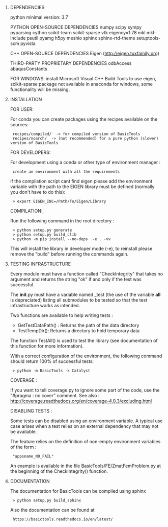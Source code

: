 1) DEPENDENCIES

    python minimal version: 3.7

    PYTHON OPEN-SOURCE DEPENDENCIES
    numpy
    scipy
    sympy
    pyparsing
    cython
    scikit-learn
    scikit-sparse
    vtk
    eigency=1.78
    mkl
    mkl-include
    psutil
    pyamg
    h5py
    meshio
    sphinx
    sphinx-rtd-theme
    setuptools-scm
    pyvista


    C++ OPEN-SOURCE DEPENDENCIES
    Eigen (http://eigen.tuxfamily.org)

    THIRD-PARTY PROPRIETARY DEPENDENCIES
    odbAccess
    abaqusConstants

    FOR WINDOWS:
      install Microsoft Visual C++ Build Tools to use eigen,
      scikit-sparse package not available in anaconda for windows, some functionality will be missing,

2) INSTALLATION

    FOR USER:

    For conda you can create packages using the recipes available on the sources:

        recipes/compiled/  -> for compiled version of BasicTools
        recipes/noarch/  -> (not recommended) for a pure python (slower) version of BasicTools

    FOR DEVELOPERS:

    For development using a conda or other type of environment manager :

        create an environment with all the requirements


    if the compilation script cant find eigen please add the environment  variable with the path to the EIGEN library must be defined (normally you don't have to do this):

        > export EIGEN_INC=/Path/To/Eigen/Library

    COMPILATION:,

    Run the following command in the root directory :

        > python setup.py generate
        > python setup.py build_clib
        > python -m pip install --no-deps  -e . -vv

    This will install the library in developer mode (-e), to reinstall please remove the "build" before running
    the commands again.


3) TESTING INFRASTRUCTURE

    Every module must have a function called "CheckIntegrity" that takes no
    argument and returns the string "ok" if and only if the test was successful.

    The __init__.py must have a variable named _test (the use of the variable
    __all__ is depreciated) listing all submodules to be tested so that the test
    infrastructure works as intended.

    Two functions are available to help writing tests :

    -   GetTestDataPath() : Returns the path of the data directory
    -   TestTempDir(): Returns a directory to hold temporary data

    The function TestAll() is used to test the library (see documentation of
    this function for more information).

    With a correct configuration of the environment, the following command should
    return 100% of successful tests:

        > python -m BasicTools -k Catalyst

    COVERAGE :

    If you want to tell coverage.py to ignore some part of the code, use the
    "#pragma : no cover" comment. See also :
    http://coverage.readthedocs.org/en/coverage-4.0.3/excluding.html

    DISABLING TESTS :

    Some tests can be disabled using an environment variable. A typical use
    case arises when a test relies on an external dependency that may not be
    available.

    The feature relies on the definition of non-empty environment variables of
    the form :

        "appsname_NO_FAIL"

    An example is available in the file BasicTools/FE/ZmatFemProblem.py at the
    beginning of the CheckIntegrity() function.

4) DOCUMENTATION

    The documentation for BasicTools can be compiled using sphinx

        > python setup.py build_sphinx

    Also the documentation can be found at

        https://basictools.readthedocs.io/en/latest/
